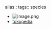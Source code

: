 alias:: 
tags:: species
- ![image.png](https://peach-geographical-bat-397.mypinata.cloud/ipfs/Qmc7W2Kmy1y6uvF7LJSzFSH5W5U7fPPPkHx6c1JQix1KPh)
- [tokopedia](https://www.tokopedia.com/joloxfarm/8-pohon-bibit-tanaman-rambat-akar-seribu-curtain-ivy-cissus-sicyoides?extParam=ivf%3Dfalse)